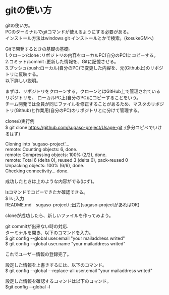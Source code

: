 # gitの使い方

gitの使い方。  
PCのターミナルでgitコマンドが使えるようにする必要がある。  
インストール方法はwindows git インストールとかで検索。(kosukeGMへ)

Gitで開発するときの基礎の基礎。  
1.クローン/clone :リポジトリの内容をローカルPC(自分のPC)にコピーする。  
2.コミット/commit :更新した情報を、Gitに記憶させる。  
3.プッシュ/push:ローカル(自分のPC)で変更した内容を、元(Github上)のリポジトリに反映する。  
以下詳しい説明。

まずは、リポジトリをクローンする。クローンとはGitHub上で管理されているリポジトリを、
ローカルPC上(自分のPC)にコピーすることをいう。  
チーム開発では全員が同じファイルを修正することがあるため、マスタのリポジトリ(Github)と作業用(自分のPC)のリポジトリとに分けて管理する。

cloneの実行例  
$ git clone https://github.com/sugaso-preject/Usage-git  ;(多分コピペでいけるはず)

Cloning into 'sugaso-project'...  
remote: Counting objects: 6, done.  
remote: Compressing objects: 100% (2/2), done.  
remote: Total 6 (delta 0), reused 3 (delta 0), pack-reused 0  
Unpacking objects: 100% (6/6), done.  
Checking connectivity... done.  

成功したときは上のような内容がでる(はず)。

lsコマンドでコピーできたか確認できる。  
$ ls			      ;入力  
README.md　sugaso-project/    ;出力(sugaso-projectがあればOK)  

cloneが成功したら、新しいファイルを作ってみよう。




git commitが出来ない時の対応.  
ターミナルを開き、以下のコマンドを入力。  
$ git config --global user.email "your mailaddress writed"  
$ git config --global user.name "your mailaddress writed"  

これでユーザー情報の登録完了。

設定した情報を上書きするには、以下のコマンド。  
$ git config --global --replace-all user.email "your mailaddress writed"

設定した情報を確認するコマンドは以下のコマンド。  
$git config --global -l
